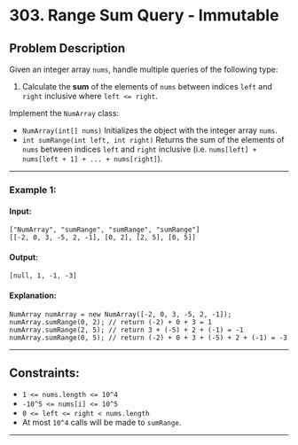 # 303. Range Sum Query - Immutable

## Problem Description

Given an integer array `nums`, handle multiple queries of the following type:

1. Calculate the **sum** of the elements of `nums` between indices `left` and `right` inclusive where `left <= right`.

Implement the `NumArray` class:

- `NumArray(int[] nums)` Initializes the object with the integer array `nums`.
- `int sumRange(int left, int right)` Returns the sum of the elements of `nums` between indices `left` and `right` inclusive (i.e. `nums[left] + nums[left + 1] + ... + nums[right]`).

---

### Example 1:

#### Input:
```text
["NumArray", "sumRange", "sumRange", "sumRange"]
[[-2, 0, 3, -5, 2, -1], [0, 2], [2, 5], [0, 5]]
```

#### Output:
```text
[null, 1, -1, -3]
```

#### Explanation:
```text
NumArray numArray = new NumArray([-2, 0, 3, -5, 2, -1]);
numArray.sumRange(0, 2); // return (-2) + 0 + 3 = 1
numArray.sumRange(2, 5); // return 3 + (-5) + 2 + (-1) = -1
numArray.sumRange(0, 5); // return (-2) + 0 + 3 + (-5) + 2 + (-1) = -3
```

---

## Constraints:

- `1 <= nums.length <= 10^4`
- `-10^5 <= nums[i] <= 10^5`
- `0 <= left <= right < nums.length`
- At most `10^4` calls will be made to `sumRange`.

---

